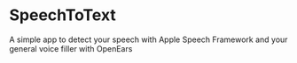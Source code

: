 # SpeechToText

A simple app to detect your speech with Apple Speech Framework and your general voice filler with OpenEars
